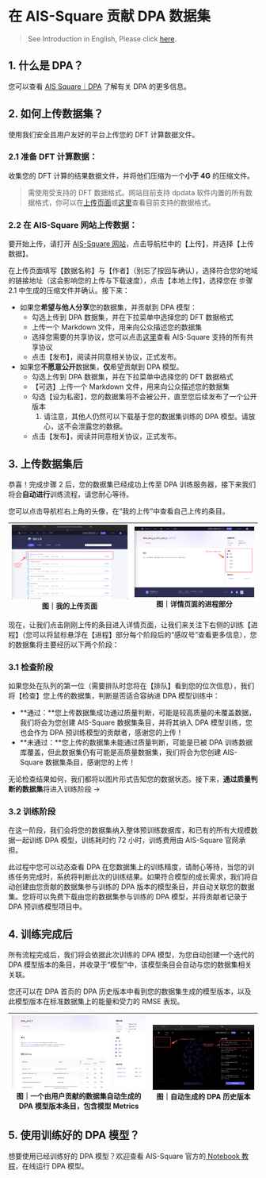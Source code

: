 # 在 AIS-Square 贡献 DPA 数据集

> See Introduction in English, Please click [here](https://aissquare.com).

## 1. 什么是 DPA？

您可以查看 [AIS Square｜DPA](https://www.aissquare.com/dpa) 了解有关 DPA 的更多信息。

## 2. 如何上传数据集？

使用我们安全且用户友好的平台上传您的 DFT 计算数据文件。

### 2.1 **准备** **DFT** **计算数据：**

收集您的 DFT 计算的结果数据文件，并将他们压缩为一个**小于 4G** 的压缩文件。

> 需使用受支持的 DFT 数据格式。网站目前支持 dpdata 软件内置的所有数据格式，你可以在[上传页面](https://aissquare.com)或[这里](https://github.com/deepmodeling/dpdata/blob/master/README.md)查看目前支持的数据格式。

### 2.2 **在 AIS-Square 网站上传数据：**

要开始上传，请打开 [AIS-Square 网站](https://aissquare.com)，点击导航栏中的【上传】，并选择【上传数据】。

在上传页面填写【数据名称】与【作者】（别忘了按回车确认），选择符合您的地域的链接地址（这会影响您的上传与下载速度），点击【本地上传】，选择您在 步骤 2.1 中生成的压缩文件并确认。接下来：

- 如果您**希望与他人分享**您的数据集，并贡献到 DPA 模型：
  - 勾选上传到 DPA 数据集，并在下拉菜单中选择您的 DFT 数据格式
  - 上传一个 Markdown 文件，用来向公众描述您的数据集
  - 选择您需要的共享协议，您可以点击[这里](https://bohrium.dp.tech)查看 AIS-Square 支持的所有共享协议
  - 点击【发布】，阅读并同意相关协议，正式发布。
- 如果您**不愿意公开**数据集，**仅**希望贡献到 DPA 模型。
  - 勾选上传到 DPA 数据集，并在下拉菜单中选择您的 DFT 数据格式
  - 【可选】上传一个 Markdown 文件，用来向公众描述您的数据集
  - 勾选【设为私密】，您的数据集将不会被公开，直至您后续发布了一个公开版本
    1. 请注意，其他人仍然可以下载基于您的数据集训练的 DPA 模型。请放心，这不会泄露您的数据。
  - 点击【发布】，阅读并同意相关协议，正式发布。

## 3. 上传数据集后

恭喜！完成步骤 2 后，您的数据集已经成功上传至 DPA 训练服务器，接下来我们将会**自动进行**训练流程，请您耐心等待。

您可以点击导航栏右上角的头像，在“我的上传”中查看自己上传的条目。

| ![img](./assets/AIS-Square_Guide_en.assets/(null)-20231127085041746.jpg)图｜我的上传页面 | ![img](./assets/AIS-Square_Guide_en.assets/(null)-20231127085021997.jpg)图｜详情页面的进程部分 |
| ------------------------------------------------------------ | ------------------------------------------------------------ |

现在，让我们点击刚刚上传的条目进入详情页面，让我们来关注下右侧的训练【进程】（您可以将鼠标悬浮在【进程】部分每个阶段后的“感叹号”查看更多信息），您的数据集将主要经历以下两个阶段：

### 3.1 检查阶段

如果您处在队列的第一位（需要排队时您将在【排队】看到您的位次信息），我们将【检查】您上传的数据集，判断是否适合容纳进 DPA 模型训练中：

- **通过：**您上传数据集成功通过质量判断，可能是较高质量的未覆盖数据，我们将会为您创建 AIS-Square 数据集条目，并将其纳入 DPA 模型训练，您也会作为 DPA 预训练模型的贡献者，感谢您的上传！ 
- **未通过：**您上传的数据集未能通过质量判断，可能是已被 DPA 训练数据库覆盖，但此数据集仍有可能是高质量数据集，我们将会为您创建 AIS-Square 数据集条目，感谢您的上传！

无论检查结果如何，我们都将以图片形式告知您的数据状态。接下来，**通过质量判断的数据集**将进入训练阶段 →

### 3.2 训练阶段

在这一阶段，我们会将您的数据集纳入整体预训练数据库，和已有的所有大规模数据一起训练 DPA 模型，训练耗时约 72 小时，训练费用由 AIS-Square 官网承担。

此过程中您可以动态查看 DPA 在您数据集上的训练精度，请耐心等待，当您的训练任务完成时，系统将判断此次的训练结果。如果符合模型的成长需求，我们将自动创建由您贡献的数据集参与训练的 DPA 版本的模型条目，并自动关联您的数据集。您将可以免费下载由您的数据集参与训练的 DPA 模型，并将贡献者记录于 DPA 预训练模型项目中。

## 4. 训练完成后

所有流程完成后，我们将会依据此次训练的 DPA 模型，为您自动创建一个迭代的 DPA 模型版本的条目，并收录于“模型”中，该模型条目会自动与您的数据集相关关联。

您还可以在 DPA 首页的 DPA 历史版本中看到您的数据集生成的模型版本，以及此模型版本在标准数据集上的能量和受力的 RMSE 表现。

| ![img](./assets/AIS-Square_Guide_en.assets/(null).jpg)图｜一个由用户贡献的数据集自动生成的 DPA 模型版本条目，包含模型 Metrics | ![img](./assets/AIS-Square_Guide_en.assets/(null)-20231127085021922.jpg)图｜自动生成的 DPA 历史版本 |
| ------------------------------------------------------------ | ------------------------------------------------------------ |

## 5. 使用训练好的 DPA 模型？

想要使用已经训练好的 DPA 模型？欢迎查看 AIS-Square 官方的[ Notebook 教程](https://bohrium.dp.tech)，在线运行 DPA 模型。